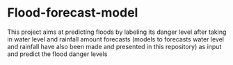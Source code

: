 # Flood-forecast-model
This project aims at predicting floods by labeling its danger level after taking in water level and rainfall amount forecasts (models to forecasts water level and rainfall have also been made and presented in this repository) as input and predict the flood danger levels
